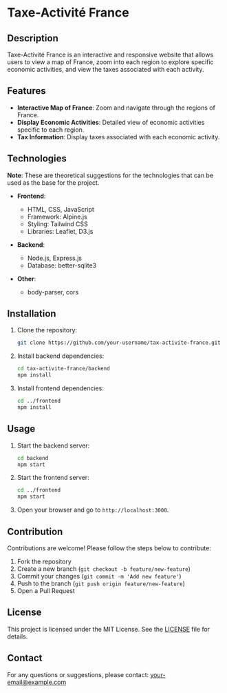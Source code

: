 # Taxe-Activité France

## Description
Taxe-Activité France is an interactive and responsive website that allows users to view a map of France, zoom into each region to explore specific economic activities, and view the taxes associated with each activity.

## Features
- **Interactive Map of France**: Zoom and navigate through the regions of France.
- **Display Economic Activities**: Detailed view of economic activities specific to each region.
- **Tax Information**: Display taxes associated with each economic activity.

## Technologies
**Note**: These are theoretical suggestions for the technologies that can be used as the base for the project.

- **Frontend**:
  - HTML, CSS, JavaScript
  - Framework: Alpine.js
  - Styling: Tailwind CSS
  - Libraries: Leaflet, D3.js

- **Backend**:
  - Node.js, Express.js
  - Database: better-sqlite3

- **Other**:
  - body-parser, cors

## Installation
1. Clone the repository:
    ```bash
    git clone https://github.com/your-username/tax-activite-france.git
    ```
2. Install backend dependencies:
    ```bash
    cd tax-activite-france/backend
    npm install
    ```
3. Install frontend dependencies:
    ```bash
    cd ../frontend
    npm install
    ```

## Usage
1. Start the backend server:
    ```bash
    cd backend
    npm start
    ```
2. Start the frontend server:
    ```bash
    cd ../frontend
    npm start
    ```
3. Open your browser and go to `http://localhost:3000`.

## Contribution
Contributions are welcome! Please follow the steps below to contribute:
1. Fork the repository
2. Create a new branch (`git checkout -b feature/new-feature`)
3. Commit your changes (`git commit -m 'Add new feature'`)
4. Push to the branch (`git push origin feature/new-feature`)
5. Open a Pull Request

## License
This project is licensed under the MIT License. See the [LICENSE](LICENSE) file for details.

## Contact
For any questions or suggestions, please contact: [your-email@example.com](mailto:your-email@example.com)
